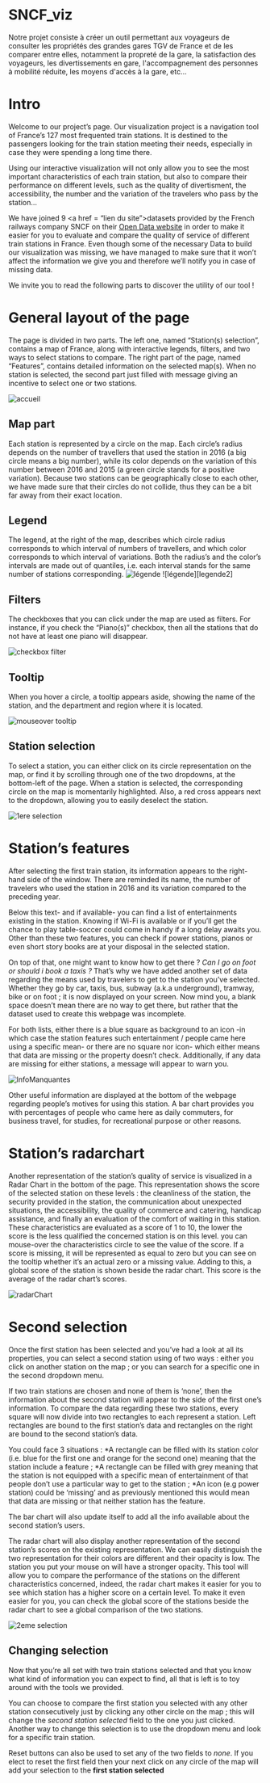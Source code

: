 # SNCF_viz

Notre projet consiste à créer un outil permettant aux voyageurs de consulter les propriétés des grandes gares TGV de France et de les comparer entre elles, notamment la propreté de la gare, la satisfaction des voyageurs, les divertissements en gare, l'accompagnement des personnes à mobilité réduite, les moyens d'accès à la gare, etc...

# Intro

Welcome to our project’s page. Our visualization project is a navigation tool of France’s 127 most frequented train stations. It is destined to the passengers looking for the train station meeting their needs, especially in case they were spending a long time there. 

Using our interactive visualization will not only allow you to see the most important characteristics of each train station, but also to compare their performance on different levels, such as the quality of divertisment, the accessibility, the number and the variation of the travelers who pass by the station…

We have joined 9 <a href = “lien du site”>datasets</a> provided by the French railways company SNCF on their <a href = “https://data.sncf.com/”>Open Data website</a> in order to make it easier for you to evaluate and compare the quality of service of different train stations in France. Even though some of the necessary Data to build our visualization was missing, we have managed to make sure that it won’t affect the information we give you and therefore we’ll notify you in case of missing data.

We invite you to read the following parts to discover the utility of our tool !

# General layout of the page
The page is divided in two parts. The left one, named “Station(s) selection”, contains a map of France, along with interactive legends, filters, and two ways to select stations to compare. The right part of the page, named “Features”, contains detailed information on the selected map(s). When no station is selected, the second part just filled with message giving an incentive to select one or two stations.

![accueil][index]

## Map part
Each station is represented by a circle on the map. Each circle’s radius depends on the number of travellers that used the station in 2016 (a big circle means a big number), while its color depends on the variation of this number between 2016 and 2015 (a green circle stands for a positive variation). Because two stations can be geographically close to each other, we have made sure that their circles do not collide, thus they can be a bit far away from their exact location.

## Legend
The legend, at the right of the map, describes which circle radius corresponds to which interval of numbers of travellers, and which color corresponds to which interval of variations. Both the radius’s and the color’s intervals are made out of quantiles, i.e. each interval stands for the same number of stations corresponding.
![légende][legend1]
![légende][legende2]

 ## Filters
The checkboxes that you can click under the map are used as filters. For instance, if you check the “Piano(s)” checkbox, then all the stations that do not have at least one piano will disappear.

![checkbox filter][filter]

## Tooltip
When you hover a circle, a tooltip appears aside, showing the name of the station, and the department and region where it is located.

![mouseover tooltip][tooltip]

## Station selection
To select a station, you can either click on its circle representation on the map, or find it by scrolling through one of the two dropdowns, at the bottom-left of the page. When a station is selected, the corresponding circle on the map is momentarily highlighted. Also, a red cross appears next to the dropdown, allowing you to easily deselect the station.

![1ere selection][1selection]

# Station’s features

After selecting the first train station, its information appears to the right-hand side of the window. There are reminded its name, the number of travelers who used the station in 2016 and its variation compared to the preceding year.

Below this text- and if available- you can find a list of entertainments existing in the station. Knowing if Wi-Fi is available or if you’ll get the chance to play table-soccer could come in handy if a long delay awaits you. Other than these two features, you can check if power stations, pianos or even short story books are at your disposal  in the selected station. 

On top of that, one might want to know how to get there ? *Can I go on foot or should i book a taxis ?* That’s why we have added another set of data regarding the means used by travelers to get to the station you’ve selected. Whether they go by car, taxis, bus, subway (a.k.a underground), tramway, bike or on foot ; it is now displayed on your screen.
Now mind you, a blank space doesn’t mean there are no way to get there, but rather that the dataset used to create this webpage was incomplete.

For both lists, either there is a blue square as background to an icon -in which case the station features such entertainment / people came here using a specific mean- or there are no square nor icon- which either means that data are missing or the property doesn’t check.
Additionally, if any data are missing for either stations, a message will appear to warn you.

![InfoManquantes][info_manquantes]

Other useful information are displayed at the bottom of the webpage regarding people’s motives for using this station. A bar chart provides you with percentages of people who came here as daily commuters, for business travel, for studies, for recreational purpose or other reasons. 


# Station’s radarchart

Another representation of the station’s quality of service  is visualized in a Radar Chart in the bottom of the page. This representation shows the score of the selected station on these levels : the cleanliness of the station, the security provided in the station, the communication about unexpected situations, the accessibility, the quality of commerce and catering, handicap assistance, and finally an evaluation of the comfort of waiting in this station. 
These characteristics are evaluated as a score of 1 to 10, the lower the score is the less qualified the concerned station is on this level. you can mouse-over the characteristics circle to see the value of the score. If a score is missing, it will be represented as equal to zero but you can see on the tooltip whether it’s an actual zero or a missing value.
Adding to this, a global score of the station is shown beside the radar chart.  This score is the average of the radar chart’s scores.

![radarChart][radar_info_manquantes]

# Second selection 

Once the first station has been selected and you’ve had a look at all its properties, you can select a second station using of two ways : either you click on another station on the map ; or you can search for a specific one in the second  dropdown menu.

If two train stations are chosen and none of them is ‘none’, then the information about the second station will appear to the side of the first one’s information. 
To compare the data regarding these two stations, every square will now divide into two rectangles to each represent a station. Left rectangles are bound to the first station’s data and rectangles on the right are bound to the second station’s data.

You could face 3 situations : 
*A rectangle can be filled with its station color (i.e. blue for the first one and orange for the second one) meaning that the station include a feature ; 
*A rectangle can be filled with grey meaning that the station is not equipped with a specific mean of entertainment of that people don’t use a particular way to get to the station ; 
*An icon (e.g power station) could be ‘missing’ and as previously mentioned this would mean that data are missing or that neither station has the feature.

The bar chart will also update itself to add all the info available about the second station’s users.

The radar chart will also display another representation of the second station’s scores on the existing representation. We can easily distinguish the two representation for their colors are different and their opacity is low. The station you put your mouse on will have a stronger opacity. This tool will allow you to compare the performance of the stations on the different characteristics concerned, indeed, the radar chart makes it easier for you to see which station has a higher score on a certain level. To make it even easier for you, you can check the global score of the stations beside the radar chart to see a global comparison of the two stations. 

![2eme selection][2selection]

## Changing selection  

Now that you’re all set with two train stations selected and that you know what kind of information you can expect to find, all that is left is to toy around with the tools we provided. 

You can choose to compare the first station you selected with any other station consecutively just by clicking any other circle on the map ; this will change the *second station selected* field to the one you just clicked. Another way to change this selection is to use the dropdown menu and look for a specific train station.

Reset buttons can also be used to set any of the two fields to *none*. If you elect to reset the first field then your next click on any circle of the map will add your selection to the **first station selected**

[index]:https://github.com/OumaimaFassi/SNCF_viz/blob/master/img/Index.png
[legend1]:https://github.com/OumaimaFassi/SNCF_viz/blob/master/img/legend1.png
[legend2]:https://github.com/OumaimaFassi/SNCF_viz/blob/master/img/legend2.png
[filter]:https://github.com/OumaimaFassi/SNCF_viz/blob/master/img/filter1.png
[tooltip]:https://github.com/OumaimaFassi/SNCF_viz/blob/master/img/tooltip1.png
[1selection]:https://github.com/OumaimaFassi/SNCF_viz/blob/master/img/1selection.png
[info_manquantes]:https://github.com/OumaimaFassi/SNCF_viz/blob/master/img/info_manquantes1.png
[radar_info_manquantes]:https://github.com/OumaimaFassi/SNCF_viz/blob/master/img/radar_info_manquantes.png
[2selection]:https://github.com/OumaimaFassi/SNCF_viz/blob/master/img/2selections.png
